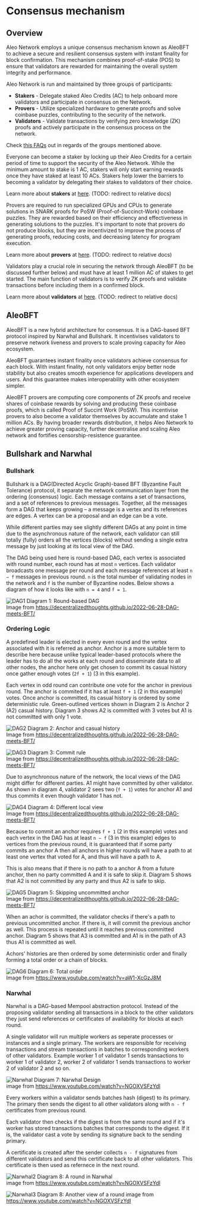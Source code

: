 # Consensus mechanism
## Overview
Aleo Network employs a unique consensus mechanism known as AleoBFT to achieve a secure and resilient consensus system with instant finality for block confirmation. This mechanism combines proof-of-stake (POS) to ensure that validators are rewarded for maintaining the overall system integrity and performance.

Aleo Network is run and maintained by three groups of participants:  
- **Stakers** - Delegate staked Aleo Credits (AC) to help onboard more validators and participate in consensus on the Network.  
- **Provers** - Utilize specialized hardware to generate proofs and solve coinbase puzzles, contributing to the security of the network.
- **Validators** - Validate transactions by verifying zero knowledge (ZK) proofs and actively participate in the consensus process on the network.

Check [this FAQs](https://aleo.org/faq/) out in regards of the groups mentioned above.

Everyone can become a staker by locking up their Aleo Credits for a certain period of time to support the security of the Aleo Network. While the minimum amount to stake is 1 AC, stakers will only start earning rewards once they have staked at least 10 ACs. Stakers help lower the barriers to becoming a validator by delegating their stakes to validators of their choice.  

Learn more about **stakers** at [here](). (TODO: redirect to relative docs)  

Provers are required to run specialized GPUs and CPUs to generate solutions in SNARK proofs for PoSW (Proof-of-Succinct-Work) coinbase puzzles. They are rewarded based on their efficiency and effectiveness in generating solutions to the puzzles. It's important to note that provers do not produce blocks, but they are incentivized to improve the process of generating proofs, reducing costs, and decreasing latency for program execution.  

Learn more about **provers** at [here](). (TODO: redirect to relative docs)  

Validators play a crucial role in securing the network through AleoBFT (to be discussed further below) and must have at least 1 million AC of stakes to get started. The main function of validators is to verify ZK proofs and validate transactions before including them in a confirmed block.

Learn more about **validators** at [here](https://aleo.org/faq/). (TODO: redirect to relative docs)  

## AleoBFT
AleoBFT is a new hybrid architecture for consensus. It is a DAG-based BFT protocol inspired by Narwhal and Bullshark. It incentivises validators to preserve network liveness and provers to scale proving capacity for Aleo ecosystem.

AleoBFT guarantees instant finality once validators achieve consensus for each block. With instant finality, not only validators enjoy better node stability but also creates smooth experience for applications developers and users. And this guarantee makes interoperability with other ecosystem simpler.

AleoBFT provers are computing core components of ZK proofs and receive shares of coinbase rewards by solving and producing these coinbase proofs, which is called Proof of Succint Work (PoSW). This incentivise provers to also become a validator themselves by accumulate and stake 1 million ACs. By having broader rewards distribution, it helps Aleo Network to achieve greater proving capacity, further decentralise and scaling Aleo network and fortifies censorship-resistence guarantee.

## Bullshark and Narwhal

### Bullshark
Bullshark is a DAG(Directed Acyclic Graph)-based BFT (Byzantine Fault Tolerance) protocol, it separate the network communication layer from the ordering (consensus) logic. Each message contains a set of transactions, and a set of references to previous messages. Together, all the messages form a DAG that keeps growing – a message is a vertex and its references are edges. A vertex can be a proposal and an edge can be a vote.

While different parties may see slightly different DAGs at any point in time due to the asynchronous nature of the network, each validator can still totally (fully) orders all the vertices (blocks) without sending a single extra message by just looking at its local view of the DAG.

The DAG being used here is round-based DAG, each vertex is associated with round number, each round has at most `n` vertices. Each validator broadcasts one message per round and each message references at least `n − f` messages in previous round. `n` is the total number of validating nodes in the network and `f` is the number of Byzantine nodes. Below shows a diagram of how it looks like with `n = 4` and `f = 1`.

![DAG1](./images/DAG1.png)
Diagram 1: Round-based DAG  
Image from https://decentralizedthoughts.github.io/2022-06-28-DAG-meets-BFT/

### Ordering Logic
A predefined leader is elected in every even round and the vertex associated with it is referred as anchor. Anchor is a more suitable term to describe here because unlike typical leader-based protocols where the leader has to do all the works at each round and disseminate data to all other nodes, the anchor here only get chosen to commit its casual history once gather enough votes (`2f + 1`) (3 in this example).  

Each vertex in odd round can contribute one vote for the anchor in previous round. The anchor is commited if it has at least `f + 1` (2 in this example) votes. Once anchor is committed, its casual history is ordered by some deterministic rule. Green-outlined vertices shown in Diagram 2 is Anchor 2 (A2) casual history. Diagram 3 shows A2 is committed with 3 votes but A1 is not committed with only 1 vote.

![DAG2](./images/DAG2.png)
Diagram 2: Anchor and casual history  
Image from https://decentralizedthoughts.github.io/2022-06-28-DAG-meets-BFT/

![DAG3](./images/DAG3.png)
Diagram 3: Commit rule  
Image from https://decentralizedthoughts.github.io/2022-06-28-DAG-meets-BFT/

Due to asynchronous nature of the network, the local views of the DAG might differ for different parties. A1 might have committed by other validator. As shown in diagram 4, validator 2 sees two (`f + 1`) votes for anchor A1 and thus commits it even though validator 1 has not.

![DAG4](./images/DAG4.png)
Diagram 4: Different local view  
Image from https://decentralizedthoughts.github.io/2022-06-28-DAG-meets-BFT/

Because to commit an anchor requires `f + 1` (2 in this example) votes and each vertex in the DAG has at least `n − f` (3 in this example) edges to vertices from the previous round, it is guaranteed that if some party commits an anchor A then all anchors in higher rounds will have a path to at least one vertex that voted for A, and thus will have a path to A.

This is also means that if there is no path to a anchor A from a future anchor, then no party committed A and it is safe to skip it. Diagram 5 shows that A2 is not committed by any party and thus A2 is safe to skip.

![DAG5](./images/DAG5.png)
Diagram 5: Skipping uncommitted anchor  
Image from https://decentralizedthoughts.github.io/2022-06-28-DAG-meets-BFT/

When an achor is committed, the validator checks if there's a path to previous uncommitted anchor. If there is, it will commit the previous anchor as well. This process is repeated until it reaches previous committed anchor. Diagram 5 shows that A3 is committed and A1 is in the path of A3 thus A1 is committed as well.

Achors' histories are then ordered by some deterministic order and finally forming a total order or a chain of blocks.

![DAG6](./images/DAG6.png)
Diagram 6: Total order  
Image from https://www.youtube.com/watch?v=aW1-XcGzJ8M

### Narwhal
Narwhal is a DAG-based Mempool abstraction protocol. Instead of the proposing validator sending all transactions in a block to the other validators they just send references or certificates of availability for blocks at each round.

A single validator will run multiple workers as seperate processes or instances and a single primary. The workers are responsible for receiving transactions and stream transactions in batches to corresponding workers of other validators. Example worker 1 of validator 1 sends transactions to worker 1 of validator 2, worker 2 of validator 1 sends transactions to worker 2 of validator 2 and so on.

![Narwhal](./images/Narwhal1.png)
Diagram 7: Narwhal Design  
image from https://www.youtube.com/watch?v=NGOXVSFzYdI

Every workers within a validator sends batches hash (digest) to its primary. The primary then sends the digest to all other validators along with `n - f` certificates from previous round.  

Each validator then checks if the digest is from the same round and if it's worker has stored transactions batches that corresponds to the digest. If it is, the validator cast a vote by sending its signature back to the sending primary.  

A certificate is created after the sender collects `n - f` signatures from different validators and send this certificate back to all other validators. This certificate is then used as refernece in the next round.

![Narwhal2](./images/Narwhal2.png)
Diagram 8: A round in Narwhal    
image from https://www.youtube.com/watch?v=NGOXVSFzYdI

![Narwhal3](./images/Narwhal3.png)
Diagram 8: Another view of a round
image from https://www.youtube.com/watch?v=NGOXVSFzYdI
